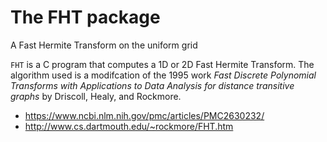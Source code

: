 
The FHT package
===============

A Fast Hermite Transform on the uniform grid

```FHT``` is a C program that computes a 1D or 2D Fast Hermite Transform.
The algorithm used is a modifcation of the 1995 work 
*Fast Discrete Polynomial Transforms with Applications to Data Analysis for distance transitive graphs*
by Driscoll, Healy, and Rockmore.

* https://www.ncbi.nlm.nih.gov/pmc/articles/PMC2630232/
* http://www.cs.dartmouth.edu/~rockmore/FHT.htm
